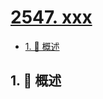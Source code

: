 # [2547. xxx](https://github.com/Tdahuyou/TNotes.leetcode/tree/main/notes/2547.%20xxx)

<!-- region:toc -->

- [1. 📝 概述](#1--概述)

<!-- endregion:toc -->

## 1. 📝 概述
